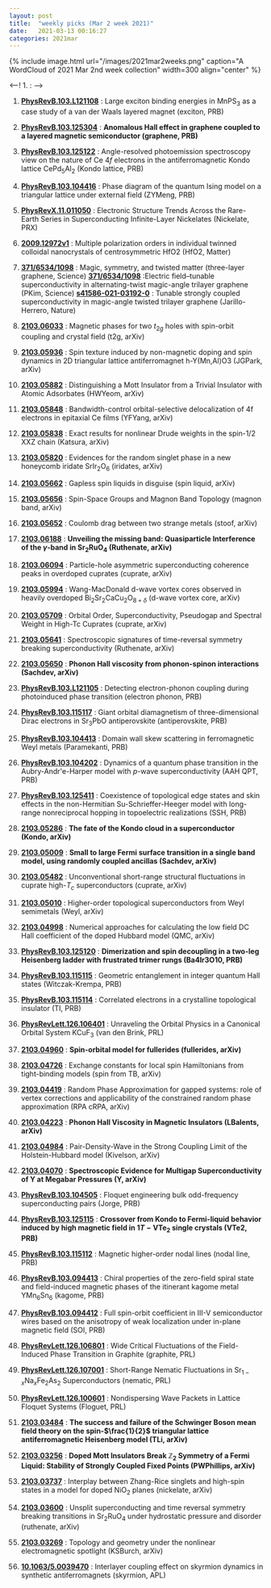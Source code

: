 ```yaml
---
layout: post
title:  "weekly picks (Mar 2 week 2021)"
date:   2021-03-13 00:16:27
categories: 2021mar
---
```


{% include image.html url="/images/2021mar2weeks.png" caption="A WordCloud of 2021 Mar 2nd week collection" width=300 align="center" %}


<--! 1. **[]()** : -->

1. **[PhysRevB.103.L121108](https://link.aps.org/doi/10.1103/PhysRevB.103.L121108)** : Large exciton binding energies in ${\mathrm{MnPS}}_{3}$ as a case study of a van der Waals layered magnet (exciton, PRB)

1. **[PhysRevB.103.125304](https://link.aps.org/doi/10.1103/PhysRevB.103.125304)** : **Anomalous Hall effect in graphene coupled to a layered magnetic semiconductor (graphene, PRB)**

1. **[PhysRevB.103.125122](https://link.aps.org/doi/10.1103/PhysRevB.103.125122)** : Angle-resolved photoemission spectroscopy view on the nature of Ce $4f$ electrons in the antiferromagnetic Kondo lattice $\mathrm{Ce}{\mathrm{Pd}}_{5}{\mathrm{Al}}_{2}$ (Kondo lattice, PRB)

1. **[PhysRevB.103.104416](https://link.aps.org/doi/10.1103/PhysRevB.103.104416)** : Phase diagram of the quantum Ising model on a triangular lattice under external field (ZYMeng, PRB)

1. **[PhysRevX.11.011050](https://link.aps.org/doi/10.1103/PhysRevX.11.011050)** : Electronic Structure Trends Across the Rare-Earth Series in Superconducting Infinite-Layer Nickelates (Nickelate, PRX)

1. **[2009.12972v1](https://arxiv.org/abs/2009.12972v1)** : Multiple polarization orders in individual twinned colloidal nanocrystals of centrosymmetric HfO2 (HfO2, Matter)

1. **[371/6534/1098](https://science.sciencemag.org/content/371/6534/1098)** : Magic, symmetry, and twisted matter (three-layer graphene, Science) **[371/6534/1098](https://science.sciencemag.org/content/371/6534/1133)** :Electric field–tunable superconductivity in alternating-twist magic-angle trilayer graphene (PKim, Science) **[s41586-021-03192-0](https://www.nature.com/articles/s41586-021-03192-0)** : Tunable strongly coupled superconductivity in magic-angle twisted trilayer graphene (Jarillo-Herrero, Nature)

1. **[2103.06033](http://arxiv.org/abs/2103.06033)** : Magnetic phases for two $t_{2g}$ holes with spin-orbit coupling and crystal field (t2g, arXiv)

1. **[2103.05936](http://arxiv.org/abs/2103.05936)** : Spin texture induced by non-magnetic doping and spin dynamics in 2D triangular lattice antiferromagnet h-Y(Mn,Al)O3 (JGPark, arXiv)

1. **[2103.05882](http://arxiv.org/abs/2103.05882)** : Distinguishing a Mott Insulator from a Trivial Insulator with Atomic Adsorbates (HWYeom, arXiv)

1. **[2103.05848](http://arxiv.org/abs/2103.05848)** : Bandwidth-control orbital-selective delocalization of 4f electrons in epitaxial Ce films (YFYang, arXiv)

1. **[2103.05838](http://arxiv.org/abs/2103.05838)** : Exact results for nonlinear Drude weights in the spin-1/2 XXZ chain (Katsura, arXiv)

1. **[2103.05820](http://arxiv.org/abs/2103.05820)** : Evidences for the random singlet phase in a new honeycomb iridate SrIr$_2$O$_6$ (iridates, arXiv)

1. **[2103.05662](http://arxiv.org/abs/2103.05662)** : Gapless spin liquids in disguise (spin liquid, arXiv)

1. **[2103.05656](http://arxiv.org/abs/2103.05656)** : Spin-Space Groups and Magnon Band Topology (magnon band, arXiv)

1. **[2103.05652](http://arxiv.org/abs/2103.05652)** : Coulomb drag between two strange metals (stoof, arXiv)


1. **[2103.06188](http://arxiv.org/abs/2103.06188)** : **Unveiling the missing band: Quasiparticle Interference of the $\gamma$-band in Sr$_2$RuO$_4$ (Ruthenate, arXiv)**

1. **[2103.06094](http://arxiv.org/abs/2103.06094)** : Particle-hole asymmetric superconducting coherence peaks in overdoped cuprates (cuprate, arXiv)

1. **[2103.05994](http://arxiv.org/abs/2103.05994)** : Wang-MacDonald d-wave vortex cores observed in heavily overdoped Bi$_2$Sr$_2$CaCu$_2$O$_{8+\delta}$ (d-wave vortex core, arXiv)

1. **[2103.05709](http://arxiv.org/abs/2103.05709)** : Orbital Order, Superconductivity, Pseudogap and Spectral Weight in High-Tc Cuprates (cuprate, arXiv)

1. **[2103.05641](http://arxiv.org/abs/2103.05641)** : Spectroscopic signatures of time-reversal symmetry breaking superconductivity (Ruthenate, arXiv)

1. **[2103.05650](http://arxiv.org/abs/2103.05650)** : **Phonon Hall viscosity from phonon-spinon interactions (Sachdev, arXiv)**

1. **[PhysRevB.103.L121105](https://link.aps.org/doi/10.1103/PhysRevB.103.L121105)** : Detecting electron-phonon coupling during photoinduced phase transition (electron phonon, PRB)

1. **[PhysRevB.103.115117](https://link.aps.org/doi/10.1103/PhysRevB.103.115117)** : Giant orbital diamagnetism of three-dimensional Dirac electrons in ${\mathrm{Sr}}_{3}\mathrm{PbO}$ antiperovskite (antiperovskite, PRB)

1. **[PhysRevB.103.104413](https://link.aps.org/doi/10.1103/PhysRevB.103.104413)** : Domain wall skew scattering in ferromagnetic Weyl metals (Paramekanti, PRB)

1. **[PhysRevB.103.104202](https://link.aps.org/doi/10.1103/PhysRevB.103.104202)** : Dynamics of a quantum phase transition in the Aubry-Andr\'e-Harper model with $p$-wave superconductivity (AAH QPT, PRB)

1. **[PhysRevB.103.125411](https://link.aps.org/doi/10.1103/PhysRevB.103.125411)** : Coexistence of topological edge states and skin effects in the non-Hermitian Su-Schrieffer-Heeger model with long-range nonreciprocal hopping in topoelectric realizations (SSH, PRB)

1. **[2103.05286](http://arxiv.org/abs/2103.05286)** : **The fate of the Kondo cloud in a superconductor (Kondo, arXiv)**

1. **[2103.05009](http://arxiv.org/abs/2103.05009)** : **Small to large Fermi surface transition in a single band model, using randomly coupled ancillas (Sachdev, arXiv)**

1. **[2103.05482](http://arxiv.org/abs/2103.05482)** : Unconventional short-range structural fluctuations in cuprate high-$T_c$ superconductors (cuprate, arXiv)

1. **[2103.05010](http://arxiv.org/abs/2103.05010)** : Higher-order topological superconductors from Weyl semimetals (Weyl, arXiv)

1. **[2103.04998](http://arxiv.org/abs/2103.04998)** : Numerical approaches for calculating the low field DC Hall coefficient of the doped Hubbard model (QMC, arXiv)

1. **[PhysRevB.103.125120](https://link.aps.org/doi/10.1103/PhysRevB.103.125120)** : **Dimerization and spin decoupling in a two-leg Heisenberg ladder with frustrated trimer rungs (Ba4Ir3O10, PRB)**

1. **[PhysRevB.103.115115](https://link.aps.org/doi/10.1103/PhysRevB.103.115115)** : Geometric entanglement in integer quantum Hall states (Witczak-Krempa, PRB)

1. **[PhysRevB.103.115114](https://link.aps.org/doi/10.1103/PhysRevB.103.115114)** : Correlated electrons in a crystalline topological insulator (TI, PRB)

1. **[PhysRevLett.126.106401](https://link.aps.org/doi/10.1103/PhysRevLett.126.106401)** : Unraveling the Orbital Physics in a Canonical Orbital System ${\mathrm{KCuF}}_{3}$ (van den Brink, PRL)

1. **[2103.04960](http://arxiv.org/abs/2103.04960)** : **Spin-orbital model for fullerides (fullerides, arXiv)**

1. **[2103.04726](http://arxiv.org/abs/2103.04726)** : Exchange constants for local spin Hamiltonians from tight-binding models (spin from TB, arXiv)

1. **[2103.04419](http://arxiv.org/abs/2103.04419)** : Random Phase Approximation for gapped systems: role of vertex corrections and applicability of the constrained random phase approximation (RPA cRPA, arXiv)

1. **[2103.04223](http://arxiv.org/abs/2103.04223)** : **Phonon Hall Viscosity in Magnetic Insulators (LBalents, arXiv)**

1. **[2103.04984](http://arxiv.org/abs/2103.04984)** : Pair-Density-Wave in the Strong Coupling Limit of the Holstein-Hubbard model (Kivelson, arXiv)

1. **[2103.04070](http://arxiv.org/abs/2103.04070)** : **Spectroscopic Evidence for Multigap Superconductivity of Y at Megabar Pressures (Y, arXiv)**

1. **[PhysRevB.103.104505](https://link.aps.org/doi/10.1103/PhysRevB.103.104505)** : Floquet engineering bulk odd-frequency superconducting pairs (Jorge, PRB)

1. **[PhysRevB.103.125115](https://link.aps.org/doi/10.1103/PhysRevB.103.125115)** : **Crossover from Kondo to Fermi-liquid behavior induced by high magnetic field in $1T\ensuremath{-}\mathrm{V}{\mathrm{Te}}_{2}$ single crystals (VTe2, PRB)**

1. **[PhysRevB.103.115112](https://link.aps.org/doi/10.1103/PhysRevB.103.115112)** : Magnetic higher-order nodal lines (nodal line, PRB)

1. **[PhysRevB.103.094413](https://link.aps.org/doi/10.1103/PhysRevB.103.094413)** : Chiral properties of the zero-field spiral state and field-induced magnetic phases of the itinerant kagome metal ${\mathrm{YMn}}_{6}{\mathrm{Sn}}_{6}$ (kagome, PRB)

1. **[PhysRevB.103.094412](https://link.aps.org/doi/10.1103/PhysRevB.103.094412)** : Full spin-orbit coefficient in III-V semiconductor wires based on the anisotropy of weak localization under in-plane magnetic field (SOI, PRB)

1. **[PhysRevLett.126.106801](https://link.aps.org/doi/10.1103/PhysRevLett.126.106801)** : Wide Critical Fluctuations of the Field-Induced Phase Transition in Graphite (graphite, PRL)

1. **[PhysRevLett.126.107001](https://link.aps.org/doi/10.1103/PhysRevLett.126.107001)** : Short-Range Nematic Fluctuations in ${\mathrm{Sr}}_{1\ensuremath{-}x}{\mathrm{Na}}_{x}{\mathrm{Fe}}_{2}{\mathrm{As}}_{2}$ Superconductors (nematic, PRL)

1. **[PhysRevLett.126.100601](https://link.aps.org/doi/10.1103/PhysRevLett.126.100601)** : Nondispersing Wave Packets in Lattice Floquet Systems (Floguet, PRL)


1. **[2103.03484](http://arxiv.org/abs/2103.03484)** : **The success and failure of the Schwinger Boson mean field theory on the spin-$\frac{1}{2}$ triangular lattice antiferromagnetic Heisenberg model (TLi, arXiv)**

1. **[2103.03256](http://arxiv.org/abs/2103.03256)** : **Doped Mott Insulators Break $\mathbb Z_2$ Symmetry of a Fermi Liquid: Stability of Strongly Coupled Fixed Points (PWPhillips, arXiv)**

1. **[2103.03737](http://arxiv.org/abs/2103.03737)** : Interplay between Zhang-Rice singlets and high-spin states in a model for doped NiO$_2$ planes (nickelate, arXiv)

1. **[2103.03600](http://arxiv.org/abs/2103.03600)** : Unsplit superconducting and time reversal symmetry breaking transitions in Sr$_2$RuO$_4$ under hydrostatic pressure and disorder (ruthenate, arXiv)

1. **[2103.03269](http://arxiv.org/abs/2103.03269)** : Topology and geometry under the nonlinear electromagnetic spotlight (KSBurch, arXiv)

1. **[10.1063/5.0039470](https://aip.scitation.org/doi/10.1063/5.0039470)** : Interlayer coupling effect on skyrmion dynamics in synthetic antiferromagnets (skyrmion, APL)

